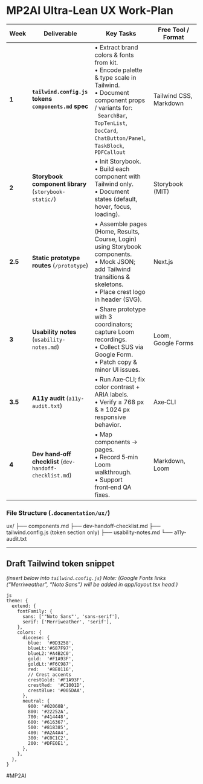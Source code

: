 # MP2AI Ultra‑Lean UX Work‑Plan


| Week | Deliverable | Key Tasks | Free Tool / Format |
|------|-------------|-----------|--------------------|
| **1** | **`tailwind.config.js` tokens**<br>**`components.md` spec** | • Extract brand colors & fonts from kit.<br>• Encode palette & type scale in Tailwind.<br>• Document component props / variants for:<br>  `SearchBar`, `TopTenList`, `DocCard`, `ChatButton/Panel`, `TaskBlock`, `PDFCallout` | Tailwind CSS, Markdown |
| **2** | **Storybook component library** (`storybook-static/`) | • Init Storybook.<br>• Build each component with Tailwind only.<br>• Document states (default, hover, focus, loading). | Storybook (MIT) |
| **2.5** | **Static prototype routes** (`/prototype`) | • Assemble pages (Home, Results, Course, Login) using Storybook components.<br>• Mock JSON; add Tailwind transitions & skeletons.<br>• Place crest logo in header (SVG). | Next.js |
| **3** | **Usability notes** (`usability-notes.md`) | • Share prototype with 3 coordinators; capture Loom recordings.<br>• Collect SUS via Google Form.<br>• Patch copy & minor UI issues. | Loom, Google Forms |
| **3.5** | **A11y audit** (`a11y-audit.txt`) | • Run Axe‑CLI; fix color contrast + ARIA labels.<br>• Verify ≥ 768 px & ≥ 1024 px responsive behavior. | Axe‑CLI |
| **4** | **Dev hand‑off checklist** (`dev-handoff-checklist.md`) | • Map components → pages.<br>• Record 5‑min Loom walkthrough.<br>• Support front‑end QA fixes. | Markdown, Loom |

### File Structure (`.documentation/ux/`)
ux/
├── components.md
├── dev-handoff-checklist.md
├── tailwind.config.js   (token section only)
├── usability-notes.md
└── a11y-audit.txt

---

## Draft Tailwind token snippet  
*(insert below into `tailwind.config.js`)*
*Note: (Google Fonts links (“Merriweather”, “Noto Sans”) will be added in* *app/layout.tsx* *head.)*

```
js
theme: {
  extend: {
    fontFamily: {
      sans: ['"Noto Sans"', 'sans-serif'],
      serif: ['Merriweather', 'serif'],
    },
    colors: {
      diocese: {
        blue:  '#0D3258',
        blueLt:'#687F97',
        blueL2:'#A4B2C0',
        gold:  '#F1A93F',
        goldLt:'#F6C987',
        red:   '#8E0116',
        // Crest accents
        crestGold: '#F1A93F',
        crestRed:  '#C1001D',
        crestBlue: '#005DAA',
      },
      neutral: {
        900: '#02060B',
        800: '#22252A',
        700: '#414448',
        600: '#616367',
        500: '#818385',
        400: '#A2A4A4',
        300: '#C0C1C2',
        200: '#DFE0E1',
      },
    },
  },
}
```

#MP2AI